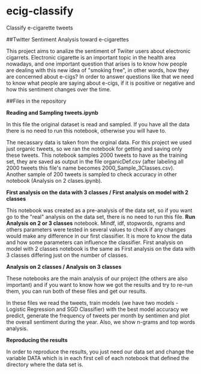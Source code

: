 # ecig-classify
Classify e-cigarette tweets


##Twitter Sentiment Analysis toward e-cigarettes

This project aims to analize the sentiment of Twiiter users about electronic cigarrets. Electronic cigarette is an important topic in the health area nowadays, and one important question that arises is to know how people are dealing with this new idea of "smoking free", in other words, how they are concerned about e-cigs? In order to answer questions like that we need to know what people are saying about e-cigs,  if it is positive or negative and how this sentiment changes over the time.

##Files in the repository

**Reading and Sampling tweets.ipynb**

In this file the original dataset is read and sampled. If you have all the data there is no need to run this notebook, otherwise you will have to. 

The necassary data is taken from the orginal data. For this project we used just organic tweets, so we ran the notebook for getting and saving only these tweets. This notebook samples 2000 tweets to have as the training set, they are saved as output in the file organicDef.csv (after labeling all 2000 tweets this file's name becomes 2000_Sample_3Classes.csv). Another sample of 200 tweets is sampled to check accuracy in other notebook (Analysis on 2 clases.ipynb).

**First analysis on the data with 3 classes / First analysis on model with 2 classes**

This notebook was created as a pre-analysis of the data set, so if you want go to the "real" analysis on the data set, there is no need to run this file. **Run Analysis on 2 or 3 classes** notebook. Mindf, idf, stopwords, ngrams and others parameters were tested in several values to check if any changes would make any difference in our first classifier. It is more to know the data and how some parameters can influence the classifier.  First analysis on model with 2 classes notebook is the same as First analysis on the data with 3 classes differing just on the number of classes.


**Analysis on 2 classes / Analysis on 3 classes**

These notebooks are the main analysis of our project (the others are also important) and if you want to know how we got the results and try to re-run them, you can run both of these files and get our results.

In these files we read the tweets, train models (we have two models - Logistic Regression and SGD Classifier) with the best model accuracy we predict,  generate the frequency of tweets per month by sentimen and plot the overall sentiment during the year. Also, we show n-grams and top words analysis.


**Reproducing the results**

In order to reproduce the results, you just need our data set and change the variable DATA which is in each first cell of each notebook that defined the directory where the data set is.
